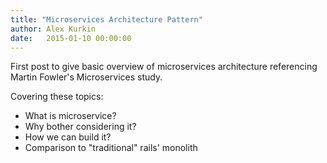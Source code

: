 ```yaml
---
title: "Microservices Architecture Pattern"
author: Alex Kurkin
date:   2015-01-10 00:00:00
---
```

First post to give basic overview of microservices architecture referencing Martin Fowler's Microservices study.

Covering these topics:
- What is microservice?
- Why bother considering it?
- How we can build it?
- Comparison to "traditional" rails' monolith



